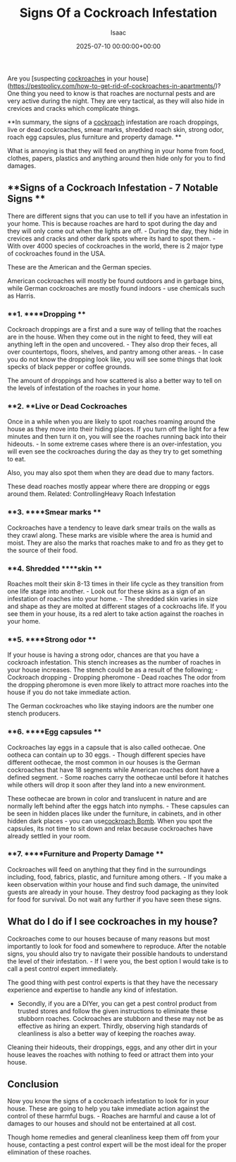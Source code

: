 ﻿---
title: Signs Of a Cockroach Infestation
description: Are you suspecting cockroaches in your househttpspestpolicy.comhow-to-get-rid-of-cockroaches-in-apartments ? One thing you need to know is that roaches are...
slug: /signs-of-a-cockroach-infestation/
date: 2025-07-10 00:00:00+00:00
lastmod: 2025-07-10 00:00:00+03:00
author: Isaac
categories:
- Cockroaches
- Guide
tags:
- cockroaches
- sign
- cockroach
layout: post
---

Are you [suspecting [cockroaches](https://pestpolicy.com/cockroach-eggs/) in your house](https://pestpolicy.com/how-to-get-rid-of-cockroaches-in-apartments/)? One thing you need to know is that roaches are nocturnal pests and are very active during the night. They are very tactical, as they will also hide in crevices and cracks which complicate things.

**In summary, the signs of a [cockroach](https://pestpolicy.com/cockroach-vs-palmetto-bug/) infestation are roach droppings, live or dead cockroaches, smear marks, shredded roach skin, strong odor, roach egg capsules, plus furniture and property damage. **

What is annoying is that they will feed on anything in your home from food, clothes, papers, plastics and anything around then hide only for you to find damages.

##  **Signs of a Cockroach Infestation - 7 Notable Signs **

There are different signs that you can use to tell if you have an infestation in your home. This is because roaches are hard to spot during the day and they will only come out when the lights are off. - During the day, they hide in crevices and cracks and other dark spots where its hard to spot them. - With over 4000 species of cockroaches in the world, there is 2 major type of cockroaches found in the USA.

These are the American and the German species.

American cockroaches will mostly be found outdoors and in garbage bins, while German cockroaches are mostly found indoors - use chemicals such as Harris.

###  **1. ****Dropping **

Cockroach droppings are a first and a sure way of telling that the roaches are in the house. When they come out in the night to feed, they will eat anything left in the open and uncovered. - They also drop their feces, all over countertops, floors, shelves, and pantry among other areas. - In case you do not know the dropping look like, you will see some things that look specks of black pepper or coffee grounds.

The amount of droppings and how scattered is also a better way to tell on the levels of infestation of the roaches in your home.

###  **2. ****Live or Dead Cockroaches**

Once in a while when you are likely to spot roaches roaming around the house as they move into their hiding places. If you turn off the light for a few minutes and then turn it on, you will see the roaches running back into their hideouts. - In some extreme cases where there is an over-infestation, you will even see the cockroaches during the day as they try to get something to eat.

Also, you may also spot them when they are dead due to many factors.

These dead roaches mostly appear where there are dropping or eggs around them. Related: ControllingHeavy Roach Infestation

###  **3. ****Smear marks **

Cockroaches have a tendency to leave dark smear trails on the walls as they crawl along. These marks are visible where the area is humid and moist. They are also the marks that roaches make to and fro as they get to the source of their food.

###  **4. Shredded ****skin **

Roaches molt their skin 8-13 times in their life cycle as they transition from one life stage into another. - Look out for these skins as a sign of an infestation of roaches into your home. - The shredded skin varies in size and shape as they are molted at different stages of a cockroachs life. If you see them in your house, its a red alert to take action against the roaches in your home.

###  **5. ****Strong odor **

If your house is having a strong odor, chances are that you have a cockroach infestation. This stench increases as the number of roaches in your house increases. The stench could be as a result of the following; - Cockroach dropping - Dropping pheromone - Dead roaches The odor from the dropping pheromone is even more likely to attract more roaches into the house if you do not take immediate action.

The German cockroaches who like staying indoors are the number one stench producers.

###  **6. ****Egg capsules **

Cockroaches lay eggs in a capsule that is also called oothecae. One ootheca can contain up to 30 eggs. - Though different species have different oothecae, the most common in our houses is the German cockroaches that have 18 segments while American roaches dont have a defined segment. - Some roaches carry the oothecae until before it hatches while others will drop it soon after they land into a new environment.

These oothecae are brown in color and translucent in nature and are normally left behind after the eggs hatch into nymphs. - These capsules can be seen in hidden places like under the furniture, in cabinets, and in other hidden dark places - you can use[cockroach Bomb](https://pestpolicy.com/when-to-use-a-cockroach-bomb/). When you spot the capsules, its not time to sit down and relax because cockroaches have already settled in your room.

###  **7. ****Furniture and Property Damage **

Cockroaches will feed on anything that they find in the surroundings including, food, fabrics, plastic, and furniture among others. - If you make a keen observation within your house and find such damage, the uninvited guests are already in your house. They destroy food packaging as they look for food for survival. Do not wait any further if you have seen these signs.

##  **What do I do if I see cockroaches in my house?**

Cockroaches come to our houses because of many reasons but most importantly to look for food and somewhere to reproduce. After the notable signs, you should also try to navigate their possible handouts to understand the level of their infestation. - If I were you, the best option I would take is to call a pest control expert immediately.

The good thing with pest control experts is that they have the necessary experience and expertise to handle any kind of infestation.

- Secondly, if you are a DIYer, you can get a pest control product from trusted stores and follow the given instructions to eliminate these stubborn roaches. Cockroaches are stubborn and these may not be as effective as hiring an expert. Thirdly, observing high standards of cleanliness is also a better way of keeping the roaches away.

Cleaning their hideouts, their droppings, eggs, and any other dirt in your house leaves the roaches with nothing to feed or attract them into your house.

##  **Conclusion**

Now you know the signs of a cockroach infestation to look for in your house. These are going to help you take immediate action against the control of these harmful bugs. - Roaches are harmful and cause a lot of damages to our houses and should not be entertained at all cost.

Though home remedies and general cleanliness keep them off from your house, contacting a pest control expert will be the most ideal for the proper elimination of these roaches.

